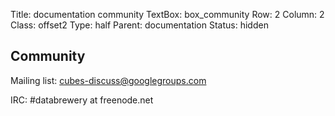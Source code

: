 Title: documentation community
TextBox: box_community
Row: 2
Column: 2
Class: offset2
Type: half
Parent: documentation
Status: hidden

## Community ##

Mailing list: cubes-discuss@googlegroups.com

IRC: #databrewery at freenode.net